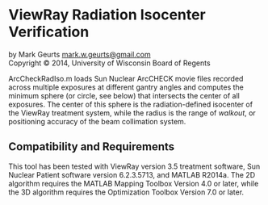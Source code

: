 ViewRay Radiation Isocenter Verification
==============

by Mark Geurts <mark.w.geurts@gmail.com>
<br>Copyright &copy; 2014, University of Wisconsin Board of Regents

ArcCheckRadIso.m loads Sun Nuclear ArcCHECK movie files recorded across multiple exposures at different gantry angles and computes the minimum sphere (or circle, see below) that intersects the center of all exposures.  The center of this sphere is the radiation-defined isocenter of the ViewRay treatment system, while the radius is the range of _walkout_, or positioning accuracy of the beam collimation system.  


## Compatibility and Requirements

This tool has been tested with ViewRay version 3.5 treatment software, Sun Nuclear Patient software version 6.2.3.5713, and MATLAB R2014a.  The 2D algorithm requires the MATLAB Mapping Toolbox Version 4.0 or later, while the 3D algorithm requires the Optimization Toolbox Version 7.0 or later.
